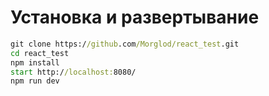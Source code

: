 # Установка и развертывание
```cmd
git clone https://github.com/Morglod/react_test.git
cd react_test
npm install
start http://localhost:8080/
npm run dev
```
